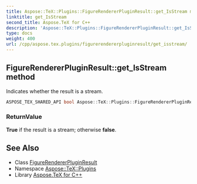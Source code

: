 ```yaml
---
title: Aspose::TeX::Plugins::FigureRendererPluginResult::get_IsStream method
linktitle: get_IsStream
second_title: Aspose.TeX for C++
description: 'Aspose::TeX::Plugins::FigureRendererPluginResult::get_IsStream method. Indicates whether the result is a stream in C++.'
type: docs
weight: 400
url: /cpp/aspose.tex.plugins/figurerendererpluginresult/get_isstream/
---
```

## FigureRendererPluginResult::get_IsStream method


Indicates whether the result is a stream.

```cpp
ASPOSE_TEX_SHARED_API bool Aspose::TeX::Plugins::FigureRendererPluginResult::get_IsStream() override
```


### ReturnValue

**True** if the result is a stream; otherwise **false**.

## See Also

* Class [FigureRendererPluginResult](../)
* Namespace [Aspose::TeX::Plugins](../../)
* Library [Aspose.TeX for C++](../../../)

